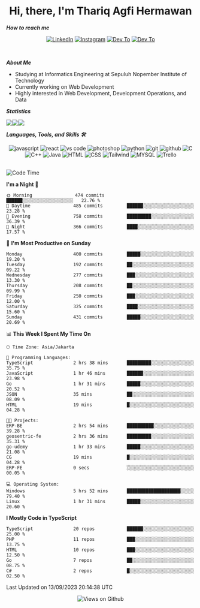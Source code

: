 <div align="center">
  <h1>Hi, there, I'm Thariq Agfi Hermawan</h1>
</div>


***How to reach me***
<p align='center'>
   <a href="https://www.linkedin.com/in/thariqagfihermawan" target="_blank"><img src="https://img.shields.io/badge/LinkedIn-0077B5?style=for-the-badge&logo=linkedin&logoColor=white" alt="LinkedIn"></a>
   <a href="https://www.instagram.com/thoriqagfi" target="_blank"><img src="https://img.shields.io/badge/Instagram-E4405F?style=for-the-badge&logo=instagram&logoColor=white" alt="Instagram"></a>
   <a href="https://medium.com/@thoriq.aghfi60" target="_blank"><img src="https://img.shields.io/badge/Medium-12100E?style=for-the-badge&logo=medium&logoColor=white" alt="Dev To"></a>
   <a href="https://linktr.ee/thoriqagfi" target="_blank"><img src="https://img.shields.io/badge/linktree-1de9b6?style=for-the-badge&logo=linktree&logoColor=white" alt="Dev To"></a>
</p>

<br>

***About Me***
- Studying at Informatics Engineering at Sepuluh Nopember Institute of Technology
- Currently working on Web Development
- Highly interested in Web Development, Development Operations, and Data

***Statistics***

<!-- [![GitHub Streak](http://github-readme-streak-stats.herokuapp.com?user=thoriqagfi&theme=dark)](https://git.io/streak-stats) -->

<div align="center">
  <div style="display: flex;">
    <img src="http://github-readme-streak-stats.herokuapp.com?user=thoriqagfi&theme=chartreuse-dark"/>
    <img src="https://github-readme-stats.vercel.app/api/top-langs/?username=thoriqagfi&layout=compact&&theme=chartreuse-dark&langs_count=8)](https://github.com/thoriqagfi"/>
    <img src="https://github-readme-stats.vercel.app/api?username=thoriqagfi&show_icons=true&theme=chartreuse-dark"/>
  </div>
</div>

<!-- [![Top Langs](https://github-readme-stats.vercel.app/api/top-langs/?username=thoriqagfi&layout=compact&&theme=chartreuse-dark&langs_count=8)](https://github.com/thoriqagfi)
< ![Agfi's GitHub stats](https://github-readme-stats.vercel.app/api?username=thoriqagfi&show_icons=true&theme=chartreuse-dark) -->

***Languages, Tools, and Skills 🛠***

  <div align="center">
    <img src="https://img.shields.io/badge/JavaScript-F7DF1E?style=for-the-badge&logo=javascript&logoColor=black" alt="javascript" />
    <img src="https://img.shields.io/badge/React-61DAFB?style=for-the-badge&logo=react&logoColor=black" alt="react" />
    <img src="https://img.shields.io/badge/vs%20code-007ACC?style=for-the-badge&logo=visual%20studio%20code&logoColor=white" alt="vs code" />
    <img src="https://img.shields.io/badge/adobe%20photoshop-31A8FF?style=for-the-badge&logo=adobe%20photoshop&logoColor=white" alt="photoshop" />
    <img src="https://img.shields.io/badge/python-3776AB?style=for-the-badge&logo=python&logoColor=white" alt="python" />
    <img src="https://img.shields.io/badge/Git-F05032?style=for-the-badge&logo=git&logoColor=white" alt="git" />
    <img src="https://img.shields.io/badge/GitHub-100000?style=for-the-badge&logo=github&logoColor=white" alt="github" />
    <img src="https://img.shields.io/badge/c-%2300599C.svg?style=for-the-badge&logo=c&logoColor=white" alt="C" />
    <img src="https://img.shields.io/badge/c++-%2300599C.svg?style=for-the-badge&logo=c%2B%2B&logoColor=white" alt="C++" />
    <img src="https://img.shields.io/badge/Java-ED8B00?style=for-the-badge&logo=java&logoColor=white" alt="Java"/>
    <img src="https://img.shields.io/badge/HTML5-E34F26?style=for-the-badge&logo=html5&logoColor=white" alt="HTML" />
    <img src="https://img.shields.io/badge/CSS-239120?&style=for-the-badge&logo=css3&logoColor=white" alt ="CSS" />
    <img src="https://img.shields.io/badge/tailwindcss-%2338B2AC.svg?style=for-the-badge&logo=tailwind-css&logoColor=white" alt="Tailwind" />
    <img src="https://img.shields.io/badge/MySQL-00000F?style=for-the-badge&logo=mysql&logoColor=white" alt="MYSQL" />
    <img src="https://img.shields.io/badge/Trello-%23026AA7.svg?style=for-the-badge&logo=Trello&logoColor=white" alt="Trello" />
  </div><br>

<!--START_SECTION:waka-->
![Code Time](http://img.shields.io/badge/Code%20Time-642%20hrs%2039%20mins-blue)

**I'm a Night 🦉** 

```text
🌞 Morning                474 commits         ██████░░░░░░░░░░░░░░░░░░░   22.76 % 
🌆 Daytime                485 commits         ██████░░░░░░░░░░░░░░░░░░░   23.28 % 
🌃 Evening                758 commits         █████████░░░░░░░░░░░░░░░░   36.39 % 
🌙 Night                  366 commits         ████░░░░░░░░░░░░░░░░░░░░░   17.57 % 
```
📅 **I'm Most Productive on Sunday** 

```text
Monday                   400 commits         █████░░░░░░░░░░░░░░░░░░░░   19.20 % 
Tuesday                  192 commits         ██░░░░░░░░░░░░░░░░░░░░░░░   09.22 % 
Wednesday                277 commits         ███░░░░░░░░░░░░░░░░░░░░░░   13.30 % 
Thursday                 208 commits         ██░░░░░░░░░░░░░░░░░░░░░░░   09.99 % 
Friday                   250 commits         ███░░░░░░░░░░░░░░░░░░░░░░   12.00 % 
Saturday                 325 commits         ████░░░░░░░░░░░░░░░░░░░░░   15.60 % 
Sunday                   431 commits         █████░░░░░░░░░░░░░░░░░░░░   20.69 % 
```


📊 **This Week I Spent My Time On** 

```text
🕑︎ Time Zone: Asia/Jakarta

💬 Programming Languages: 
TypeScript               2 hrs 38 mins       █████████░░░░░░░░░░░░░░░░   35.75 % 
JavaScript               1 hr 46 mins        ██████░░░░░░░░░░░░░░░░░░░   23.98 % 
Go                       1 hr 31 mins        █████░░░░░░░░░░░░░░░░░░░░   20.52 % 
JSON                     35 mins             ██░░░░░░░░░░░░░░░░░░░░░░░   08.09 % 
HTML                     19 mins             █░░░░░░░░░░░░░░░░░░░░░░░░   04.28 % 

🐱‍💻 Projects: 
ERP-BE                   2 hrs 54 mins       ██████████░░░░░░░░░░░░░░░   39.28 % 
geosentric-fe            2 hrs 36 mins       █████████░░░░░░░░░░░░░░░░   35.31 % 
go-udemy                 1 hr 33 mins        █████░░░░░░░░░░░░░░░░░░░░   21.08 % 
CG                       19 mins             █░░░░░░░░░░░░░░░░░░░░░░░░   04.28 % 
ERP-FE                   0 secs              ░░░░░░░░░░░░░░░░░░░░░░░░░   00.05 % 

💻 Operating System: 
Windows                  5 hrs 52 mins       ████████████████████░░░░░   79.40 % 
Linux                    1 hr 31 mins        █████░░░░░░░░░░░░░░░░░░░░   20.60 % 
```

**I Mostly Code in TypeScript** 

```text
TypeScript               20 repos            ██████░░░░░░░░░░░░░░░░░░░   25.00 % 
PHP                      11 repos            ███░░░░░░░░░░░░░░░░░░░░░░   13.75 % 
HTML                     10 repos            ███░░░░░░░░░░░░░░░░░░░░░░   12.50 % 
Go                       7 repos             ██░░░░░░░░░░░░░░░░░░░░░░░   08.75 % 
C#                       2 repos             █░░░░░░░░░░░░░░░░░░░░░░░░   02.50 % 
```




 Last Updated on 13/09/2023 20:14:38 UTC
<!--END_SECTION:waka-->

<div align="center">
<img src="https://komarev.com/ghpvc/?username=thoriqagfi&color=blue" alt="Views on Github" />
</div>